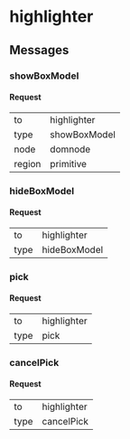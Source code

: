 ---
---

# highlighter #

## Messages ##

### showBoxModel ###

#### Request ####

<table>

<tr>
<td>to</td>
<td>highlighter</td>
</tr>

<tr>
<td>type</td>
<td>showBoxModel</td>
</tr>

<tr>
<td>node</td>
<td>domnode</td>
</tr>

<tr>
<td>region</td>
<td>primitive</td>
</tr>

</table>

### hideBoxModel ###

#### Request ####

<table>

<tr>
<td>to</td>
<td>highlighter</td>
</tr>

<tr>
<td>type</td>
<td>hideBoxModel</td>
</tr>

</table>

### pick ###

#### Request ####

<table>

<tr>
<td>to</td>
<td>highlighter</td>
</tr>

<tr>
<td>type</td>
<td>pick</td>
</tr>

</table>

### cancelPick ###

#### Request ####

<table>

<tr>
<td>to</td>
<td>highlighter</td>
</tr>

<tr>
<td>type</td>
<td>cancelPick</td>
</tr>

</table>
